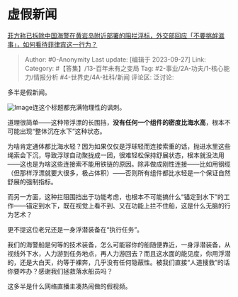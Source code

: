# 虚假新闻
[菲方称已拆除中国海警在黄岩岛附近部署的阻拦浮标，外交部回应「不要挑衅滋事」，如何看待菲律宾这一行为？](https://www.zhihu.com/question/623844373/answer/3228059945)

> Author: #0-Anonymity
> Last update: [编辑于 2023-09-27]
> Link:
> Category: #【答集】/13-百年未有之变局 
> Tag: #2-事业/2A-功夫/1-核心能力/情报分析 #4-世界史/4A-社科/新闻 
> 评论区:
> 泛讨论:

多半是假新闻。

![Image](https://pic1.zhimg.com/50/v2-05ee0d3c64d02275e5bba4ae38625c98_720w.jpg?source=1940ef5c)连这个标题都充满物理性的讽刺。

道理很简单——这种带浮漂的长围挡，**没有任何一个组件的密度比海水高**，根本不可能出现“整体沉在水下”这种状态。

为啥肯定通体都比海水轻？因为如果仅仅是浮球轻而连接索重的话，抛进水里这些绳索会下沉，导致浮球自动聚拢成一团，很难轻松保持舒展状态，根本就没法用——这也是为啥这些连接索不能用铁链的原因。除非做成刚性连接——比如用钢缆（但那样浮漂就要大很多，极占体积）——否则所有组件都比水轻是一个保证自然舒展的强制指标。

而另一方面，这种拦阻围挡出于功能考虑，也根本不可能搞什么“锚定到水下”的工作——锚定到水下，既在视觉上看不到、又在功能上拦不住船，这是什么无脑的行为艺术？

更不提这位老兄还是一身浮潜装备在“执行任务”。

我们的海警船是何等的技术装备，怎么可能容你的船随便靠近，一身浮潜装备，从视线外下水，人力游到任务地点，再人力游回去？而且这水面的能见度，你用浮潜的，还是大白天，约等于裸奔，几乎没有任何隐蔽性。被我们直接“人道搜救”的话你要咋办？感谢我们拯救落水船员吗？

这多半是什么网络直播主凑热闹做的假视频。